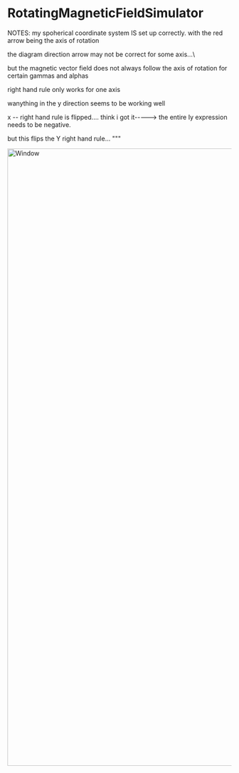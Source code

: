 # RotatingMagneticFieldSimulator

NOTES: my spoherical coordinate system IS set up correctly. with the red arrow being the axis of rotation

the diagram direction arrow may not be correct for some axis...\



but the magnetic vector field does not always follow the axis of rotation for certain gammas and alphas

right hand rule only works for one axis

wanything in the y direction seems to be working well

x -- right hand rule is flipped....    think i got it-----> the entire Iy expression needs to be negative.

but this flips the Y right hand rule...
"""


<img width="1385" alt="Window" src="https://github.com/MaxSokolich/RotatingMagneticFieldSimulator/assets/50302377/636cd454-fb44-4ec8-96c4-cfa9223661a9">
